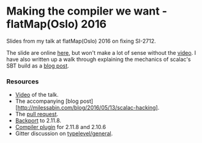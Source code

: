 # Making the compiler we want - flatMap(Oslo) 2016

Slides from my talk at flatMap(Oslo) 2016 on fixing SI-2712.

The slide are online [here](http://milessabin.com/talks/2016/05/03/flatmap-si2712-2016), but won't make a lot of sense
without the [video](https://vimeo.com/channels/flatmap2016/165922514). I have also written up a walk through
explaining the mechanics of scalac's SBT build as a [blog post](http://milessabin.com/blog/2016/05/13/scalac-hacking).

### Resources

* [Video](https://vimeo.com/channels/flatmap2016/165922514) of the talk.
* The accompanying [blog post][http://milessabin.com/blog/2016/05/13/scalac-hacking].
* The [pull request](https://github.com/scala/scala/pull/5102).
* [Backport](https://github.com/milessabin/si2712fix-demo) to 2.11.8.
* [Compiler plugin](https://github.com/milessabin/si2712fix-plugin) for 2.11.8 and 2.10.6
* Gitter discussion on [typelevel/general](http://gitter.im/typelevel/general).
